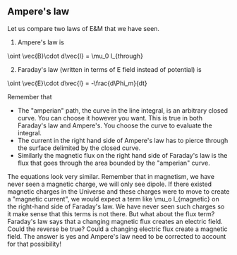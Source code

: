 ## Ampere's law

Let us compare two laws of E&M that we have seen.

1) Ampere's law is

<lrn-math>\oint \vec{B}\cdot d\vec{l} = \mu_0 I_{through} </lrn-math>

2) Faraday's law (written in terms of E field instead of potential) is

<lrn-math> \oint \vec{E}\cdot d\vec{l} = -\frac{d\Phi_m}{dt} </lrn-math>


Remember that 

* The "amperian" path, the curve in the line integral,  is an arbitrary closed curve. You can choose it however you want. This is true in both Faraday's law and Ampere's. You choose the curve to evaluate the integral.
* The current in the right hand side of Ampere's law has to pierce through the surface delimited by the closed curve.
* Similarly the magnetic flux on the right hand side of Faraday's law is the flux that goes through the area bounded by the "amperian" curve.

<lrndesign-sidenote label="Instructor Note" icon="bookmark" bg-color="#c2e5f2">
The equations look very similar. Remember that in magnetism, we have never seen a magnetic charge, we will only see dipole. If there existed magnetic charges in the Universe and these charges were to move to create a "magnetic current", we would expect a term like <lrn-math>\mu_o I_{magnetic}  </lrn-math> on the right-hand side of Faraday's law. We have never seen such charges so it make sense that this terms is not there.
</lrndesign-sidenote>

<lrndesign-sidenote label="Instructor Note" icon="bookmark" bg-color="#c2e5f2">
But what about the flux term? Faraday's law says that a changing magnetic flux creates an electric field. Could the reverse be true? Could a changing electric flux create a magnetic field. The answer is yes and Ampere's law need to be corrected to account for that possibility!
</lrndesign-sidenote>

